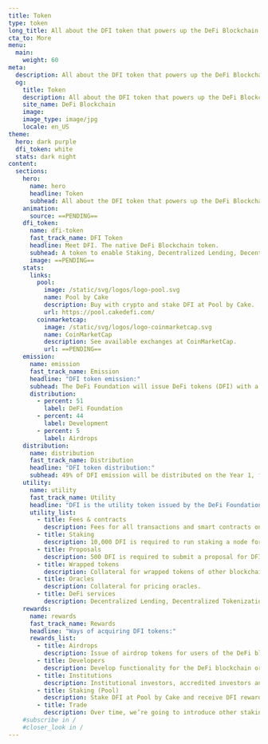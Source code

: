 ```yaml
---
title: Token
type: token
long_title: All about the DFI token that powers up the DeFi Blockchain.
cta_to: More
menu:
  main:
    weight: 60
meta:
  description: All about the DFI token that powers up the DeFi Blockchain.
  og:
    title: Token
    description: All about the DFI token that powers up the DeFi Blockchain.
    site_name: DeFi Blockchain
    image: 
    image_type: image/jpg
    locale: en_US
theme:
  hero: dark purple
  dfi_token: white
  stats: dark night
content:
  sections:
    hero:
      name: hero
      headline: Token
      subhead: All about the DFI token that powers up the DeFi Blockchain.
    animation:
      source: ==PENDING==
    dfi_token:
      name: dfi-token
      fast_track_name: DFI Token
      headline: Meet DFI. The native DeFi Blockchain token.
      subhead: A token to enable Staking, Decentralized Lending, Decentralized Tokenization on a single blockchain.
      image: ==PENDING==
    stats:
      links:
        pool:
          image: /static/svg/logos/logo-pool.svg
          name: Pool by Cake
          description: Buy with crypto and stake DFI at Pool by Cake.
          url: https://pool.cakedefi.com/
        coinmarketcap:
          image: /static/svg/logos/logo-coinmarketcap.svg
          name: CoinMarketCap
          description: See available exchanges at CoinMarketCap.
          url: ==PENDING==
    emission:
      name: emission
      fast_track_name: Emission
      headline: "DFI token emission:"
      subhead: The DeFi Foundation will issue DeFi tokens (DFI) with a 1,000,000,000 (1 billion) lifetime cap.
      distribution:
        - percent: 51
          label: DeFi Foundation
        - percent: 44
          label: Development
        - percent: 5
          label: Airdrops
    distribution:
      name: distribution
      fast_track_name: Distribution
      headline: "DFI token distribution:"
      subhead: 49% of DFI emission will be distributed on the Year 1, followed by half of the remaning amount, each year.
    utility:
      name: utility
      fast_track_name: Utility
      headline: "DFI is the utility token issued by the DeFi Foundation:"
      utility_list:
        - title: Fees & contracts
          description: Fees for all transactions and smart contracts on the DeFi Blockchain.
        - title: Staking
          description: 10,000 DFI is required to run staking a node for DeFI Blockchain.
        - title: Proposals
          description: 500 DFI is required to submit a proposal for DFI community budget.
        - title: Wrapped tokens
          description: Collateral for wrapped tokens of other blockchain on DFI.
        - title: Oracles
          description: Collateral for pricing oracles.
        - title: DeFi services
          description: Decentralized Lending, Decentralized Tokenization of assets.
    rewards:
      name: rewards
      fast_track_name: Rewards
      headline: "Ways of acquiring DFI tokens:"
      rewards_list:
        - title: Airdrops
          description: Issue of airdrop tokens for users of the DeFi blockchain.
        - title: Developers
          description: Develop functionality for the DeFi blockchain or DeFi dApps.
        - title: Institutions
          description: Institutional investors, accredited investors and funds.
        - title: Staking (Pool)
          description: Stake DFI at Pool by Cake and receive DFI rewards.
        - title: Trade
          description: Over time, we’re going to introduce other staking platforms and exchanges.
    #subscribe in /
    #closer_look in /
---
```

